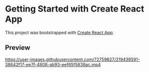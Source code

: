 # Getting Started with Create React App

This project was bootstrapped with [Create React App](https://github.com/facebook/create-react-app).

## Preview

https://user-images.githubusercontent.com/72759827/219439591-38642f17-ee7f-4808-ab93-eef65f5838ac.mp4